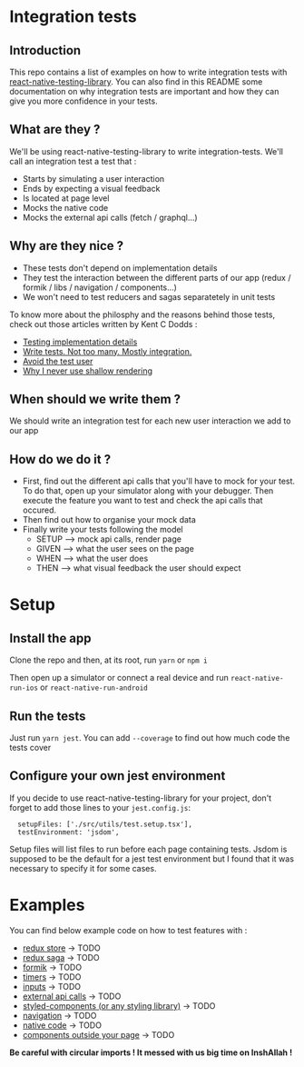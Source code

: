 # Integration tests

## Introduction

This repo contains a list of examples on how to write integration tests with
[react-native-testing-library](https://github.com/callstack/react-native-testing-library).
You can also find in this README some documentation on why integration tests are important and how they can give
you more confidence in your tests.

## What are they ?

We'll be using react-native-testing-library to write integration-tests.
We'll call an integration test a test that :

- Starts by simulating a user interaction
- Ends by expecting a visual feedback
- Is located at page level
- Mocks the native code
- Mocks the external api calls (fetch / graphql...)

## Why are they nice ?

- These tests don't depend on implementation details
- They test the interaction between the different parts of our app (redux / formik / libs / navigation / components...)
- We won't need to test reducers and sagas separatetely in unit tests

To know more about the philosphy and the reasons behind those tests,
check out those articles written by Kent C Dodds :

- [Testing implementation details](https://kentcdodds.com/blog/testing-implementation-details)
- [Write tests. Not too many. Mostly integration.](https://kentcdodds.com/blog/write-tests)
- [Avoid the test user](https://kentcdodds.com/blog/avoid-the-test-user)
- [Why I never use shallow rendering](https://kentcdodds.com/blog/why-i-never-use-shallow-rendering)

## When should we write them ?

We should write an integration test for each new user interaction we add to our app

## How do we do it ?

- First, find out the different api calls that you'll have to mock for your test.
  To do that, open up your simulator along with your debugger. Then execute the feature you want to test and check the api calls that occured.
- Then find out how to organise your mock data
- Finally write your tests following the model
  - SETUP --> mock api calls, render page
  - GIVEN --> what the user sees on the page
  - WHEN --> what the user does
  - THEN --> what visual feedback the user should expect

# Setup

## Install the app

Clone the repo and then, at its root, run
`yarn`
or
`npm i`

Then open up a simulator or connect a real device and run
`react-native-run-ios`
or
`react-native-run-android`

## Run the tests

Just run `yarn jest`. You can add `--coverage` to find out how much code the tests cover

## Configure your own jest environment

If you decide to use react-native-testing-library for your project, don't forget to add those lines to your `jest.config.js`:

```
  setupFiles: ['./src/utils/test.setup.tsx'],
  testEnvironment: 'jsdom',
```

Setup files will list files to run before each page containing tests. Jsdom is supposed to be the default for a
jest test environment but I found that it was necessary to specify it for some cases.

# Examples

You can find below example code on how to test features with :

- [redux store]() -> TODO
- [redux saga]() -> TODO
- [formik]() -> TODO
- [timers]() -> TODO
- [inputs]() -> TODO
- [external api calls]() -> TODO
- [styled-components (or any styling library)]() -> TODO
- [navigation]() -> TODO
- [native code]() -> TODO
- [components outside your page]() -> TODO

**Be careful with circular imports ! It messed with us big time on InshAllah !**
